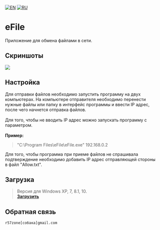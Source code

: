 [![EN](https://user-images.githubusercontent.com/9499881/33184537-7be87e86-d096-11e7-89bb-f3286f752bc6.png)](https://github.com/r57zone/eFile/blob/master/README.md)
[![RU](https://user-images.githubusercontent.com/9499881/27683795-5b0fbac6-5cd8-11e7-929c-057833e01fb1.png)](https://github.com/r57zone/eFile/blob/master/README.RU.md) 
# eFile
Приложение для обмена файлами в сети.

## Скриншоты
![](https://user-images.githubusercontent.com/9499881/65606867-a6fdb000-dfbc-11e9-9ee5-888c58fa565d.png)

## Настройка
Для отправки файлов необходимо запустить программу на двух компьютерах. На компьютере отправителя необходимо перенести нужные файлы или папку в интерфейс программы и ввести IP адрес, после чего начнется отправка файлов.<br><br>
Для того, чтобы не вводить IP адрес можно запускать программу с параметром.<br><br>
**Пример:**
>"C:\Program Files\eFile\eFile.exe" 192.168.0.2

Для того, чтобы программа при приеме файлов не спрашивала подтверждение необходимо добавить IP адрес отправляющей стороны в файл "Allow.txt".

## Загрузка
>Версия для Windows XP, 7, 8.1, 10.<br>
**[Загрузить](https://github.com/r57zone/eFile/releases)**

## Обратная связь
`r57zone[собака]gmail.com`